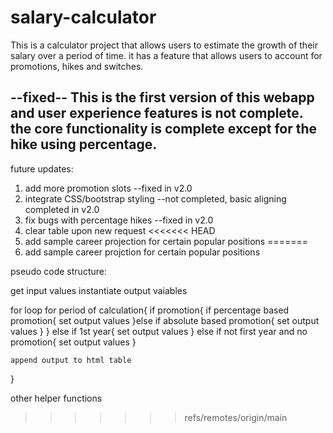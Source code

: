 # salary-calculator
This is a calculator project that allows users to estimate the growth of their salary over a period of time. it has a feature that allows users to account for promotions, hikes and switches.

--fixed--
This is the first version of this webapp and user experience features is not complete.
the core functionality is complete except for the hike using percentage.
--

future updates:
  1. add more promotion slots    --fixed in v2.0
  2. integrate CSS/bootstrap styling	--not completed, basic aligning completed in v2.0
  3. fix bugs with percentage hikes		--fixed in v2.0
  4. clear table upon new request
<<<<<<< HEAD
  5. add sample career projection for certain popular positions
=======
  5. add sample career projction for certain popular positions

pseudo code structure:
  
  get input values
  instantiate output vaiables
  
  for loop for period of calculation{
    if promotion{
      if percentage based promotion{
        set output values
      }else if absolute based promotion{
        set output values
      }
    }
    else if 1st year{
      set output values
    }
    else if not first year and no promotion{
      set output values
    }
    
    append output to html table
  }
  
  other helper functions
>>>>>>> refs/remotes/origin/main
